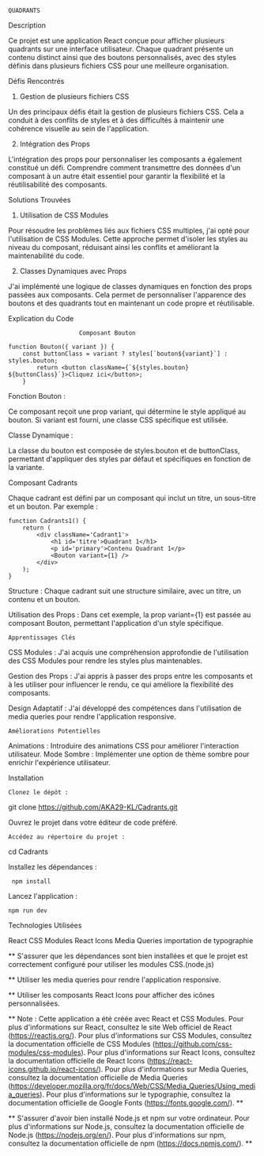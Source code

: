     QUADRANTS
Description

Ce projet est une application React conçue pour afficher plusieurs quadrants sur une interface utilisateur. Chaque quadrant présente un contenu distinct ainsi que des boutons personnalisés, avec des styles définis dans plusieurs fichiers CSS pour une meilleure organisation.

Défis Rencontrés


1. Gestion de plusieurs fichiers CSS

Un des principaux défis était la gestion de plusieurs fichiers CSS. Cela a conduit à des conflits de styles et à des difficultés à maintenir une cohérence visuelle au sein de l'application.

2. Intégration des Props

L'intégration des props pour personnaliser les composants a également constitué un défi. Comprendre comment transmettre des données d'un composant à un autre était essentiel pour garantir la flexibilité et la réutilisabilité des composants.

Solutions Trouvées

1. Utilisation de CSS Modules

Pour résoudre les problèmes liés aux fichiers CSS multiples, j'ai opté pour l'utilisation de CSS Modules. Cette approche permet d'isoler les styles au niveau du composant, réduisant ainsi les conflits et améliorant la maintenabilité du code.

2. Classes Dynamiques avec Props

J'ai implémenté une logique de classes dynamiques en fonction des props passées aux composants. Cela permet de personnaliser l'apparence des boutons et des quadrants tout en maintenant un code propre et réutilisable.

Explication du Code

                        Composant Bouton
            
    function Bouton({ variant }) {
        const buttonClass = variant ? styles[`bouton${variant}`] : styles.bouton;
            return <button className={`${styles.bouton} ${buttonClass}`}>Cliquez ici</button>;
        }


Fonction Bouton : 

Ce composant reçoit une prop variant, qui détermine le style appliqué au bouton. Si variant est fourni, une classe CSS spécifique est utilisée.

Classe Dynamique :

 La classe du bouton est composée de styles.bouton et de buttonClass, permettant d'appliquer des styles par défaut et spécifiques en fonction de la variante.

Composant Cadrants

Chaque cadrant est défini par un composant qui inclut un titre, un sous-titre et un bouton. Par exemple :


    function Cadrants1() {
        return (
            <div className='Cadrant1'>
                <h1 id='titre'>Quadrant 1</h1>
                <p id='primary'>Contenu Quadrant 1</p>
                <Bouton variant={1} />
            </div>
        );
    }
Structure : Chaque cadrant suit une structure similaire, avec un titre, un contenu et un bouton.

Utilisation des Props : Dans cet exemple, la prop variant={1} est passée au composant Bouton, permettant l'application d'un style spécifique.

    Apprentissages Clés
        
CSS Modules : J'ai acquis une compréhension approfondie de l'utilisation des CSS Modules pour rendre les styles plus maintenables.

Gestion des Props : J'ai appris à passer des props entre les composants et à les utiliser pour influencer le rendu, ce qui améliore la flexibilité des composants.

Design Adaptatif : J'ai développé des compétences dans l'utilisation de media queries pour rendre l'application responsive.

    Améliorations Potentielles


Animations : Introduire des animations CSS pour améliorer l'interaction utilisateur.
Mode Sombre : Implémenter une option de thème sombre pour enrichir l'expérience utilisateur.


Installation

    Clonez le dépôt :

git clone https://github.com/AKA29-KL/Cadrants.git

Ouvrez le projet dans votre éditeur de code préféré.

    Accédez au répertoire du projet :

cd Cadrants

Installez les dépendances :
        
     npm install
    

Lancez l'application :

    npm run dev


Technologies Utilisées

React
CSS Modules
React Icons
Media Queries
importation de typographie

** 
S'assurer que les dépendances sont bien installées et que le projet est correctement configuré pour utiliser les modules CSS.(node.js)

** 
Utiliser les media queries pour rendre l'application responsive.

** 
Utiliser les composants React Icons pour afficher des icônes personnalisées.


** Note : Cette application a été créée avec React et CSS Modules. Pour plus d'informations sur React, consultez le site Web officiel de React (https://reactjs.org/). Pour plus d'informations sur CSS Modules, consultez la documentation officielle de CSS Modules (https://github.com/css-modules/css-modules). Pour plus d'informations sur React Icons, consultez la documentation officielle de React Icons (https://react-icons.github.io/react-icons/). Pour plus d'informations sur Media Queries, consultez la documentation officielle de Media Queries (https://developer.mozilla.org/fr/docs/Web/CSS/Media_Queries/Using_media_queries). Pour plus d'informations sur le typographie, consultez la documentation officielle de Google Fonts (https://fonts.google.com/). **

** S'assurer d'avoir bien installé Node.js et npm sur votre ordinateur. Pour plus d'informations sur Node.js, consultez la documentation officielle de Node.js (https://nodejs.org/en/). Pour plus d'informations sur npm, consultez la documentation officielle de npm (https://docs.npmjs.com/). **

